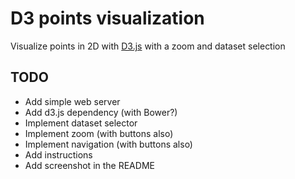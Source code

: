 D3 points visualization
=======================

Visualize points in 2D with [D3.js](http://d3js.org/) with a zoom and dataset selection

TODO
----

* Add simple web server
* Add d3.js dependency (with Bower?)
* Implement dataset selector
* Implement zoom (with buttons also)
* Implement navigation (with buttons also)
* Add instructions
* Add screenshot in the README
